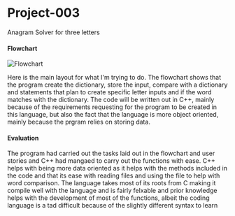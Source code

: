 # Project-003
Anagram Solver for three letters

#### Flowchart

![Flowchart](https://github.com/LBruni98/Project-003/blob/master/Untitled%20Diagram.jpg)

Here is the main layout for what I'm trying to do. The flowchart shows that the program create the dictionary, store the input, compare with a dictionary and statements that plan to create specific letter inputs and if the word matches with the dictionary. The code will be written out in C++, mainly because of the requirements requesting for the program to be created in this language, but also the fact that the language is more object oriented, mainly because the prgram relies on storing data.

#### Evaluation
The program had carried out the tasks laid out in the flowchart and user stories and C++ had mangaed to carry out the functions with ease. C++ helps with being more data oriented as it helps with the methods included in the code and that its ease with reading files and using the file to help with word comparison. The language takes most of its roots from C making it compile well with the language and is fairly felxable and prior knowledge helps with the development of most of the functions, albeit the coding language is a tad difficult because of the slightly different syntax to learn
